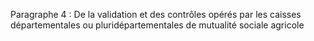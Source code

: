Paragraphe 4 : De la validation et des contrôles opérés par les caisses départementales ou pluridépartementales de mutualité sociale agricole
